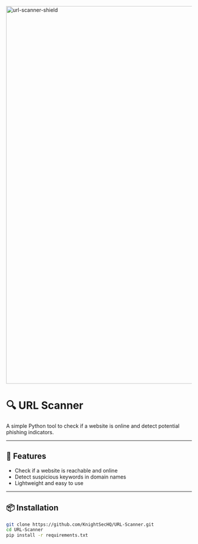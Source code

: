 <img width="1536" height="1024" alt="url-scanner-shield" src="https://github.com/user-attachments/assets/48a3b7e7-bb9b-4dcd-ab9e-b7b435571555" />

# 🔍 URL Scanner

A simple Python tool to check if a website is online and detect potential phishing indicators.

---

## 🚀 Features
- Check if a website is reachable and online
- Detect suspicious keywords in domain names
- Lightweight and easy to use

---

## 📦 Installation
```bash
git clone https://github.com/KnightSecHQ/URL-Scanner.git
cd URL-Scanner
pip install -r requirements.txt
